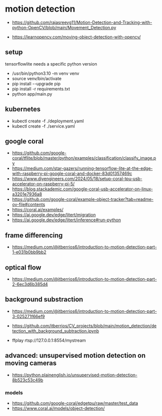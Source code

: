 # motion detection
* https://github.com/rajasreevg11/Motion-Detection-and-Tracking-with-python-OpenCV/blob/main/Movement_Detection.py

* https://learnopencv.com/moving-object-detection-with-opencv/


## setup
tensorflowlite needs a specific python version
* /usr/bin/python3.10 -m venv venv
* source venv/bin/activate
* pip install --upgrade pip
* pip install -r requirements.txt
* python app/main.py

## kubernetes
* kubectl create -f ./deployment.yaml
* kubectl create -f ./service.yaml

## google coral
* https://github.com/google-coral/tflite/blob/master/python/examples/classification/classify_image.py
* https://medium.com/star-gazers/running-tensorflow-lite-at-the-edge-with-raspberry-pi-google-coral-and-docker-83d01357469c
* https://www.diyengineers.com/2024/05/18/setup-coral-tpu-usb-accelerator-on-raspberry-pi-5/
* https://blog.stackademic.com/google-coral-usb-accelerator-on-linux-a3201e7936a8
* https://github.com/google-coral/example-object-tracker?tab=readme-ov-file#contents
* https://coral.ai/examples/
* https://ai.google.dev/edge/litert/migration
* https://ai.google.dev/edge/litert/inference#run-python

## frame differencing
* https://medium.com/@itberrios6/introduction-to-motion-detection-part-1-e031b0bb9bb2

## optical flow
* https://medium.com/@itberrios6/introduction-to-motion-detection-part-2-6ec3d6b385d4

## background substraction
* https://medium.com/@itberrios6/introduction-to-motion-detection-part-3-025271f66ef9
* https://github.com/itberrios/CV_projects/blob/main/motion_detection/detection_with_background_subtraction.ipynb

* ffplay rtsp://127.0.0.1:8554/mystream

## advanced: unsupervised motion detection on moving cameras
* https://python.plainenglish.io/unsupervised-motion-detection-8b523c53c49b

### models
* https://github.com/google-coral/edgetpu/raw/master/test_data
* https://www.coral.ai/models/object-detection/